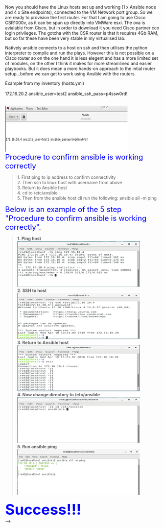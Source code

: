 Now you should have the Linux hosts set up and working (1 x Ansible node and 4 x Site endpoints), connected to the VM Network port group.
So we are ready to provision the first router. For that I am going to use Cisco CSR1000v, as it can be spun up directly into VMWare esxi.
The ova is avialable from Cisco, but in order to download it you need Cisco partner cco login privileges.
The gotcha with the CSR router is that it requires 4Gb RAM, but so far these have been very stable in my virtualised lab.

Natively ansible connects to a host on ssh and then utilises the python interpreter to compile and run the plays. 
However this is not possible on a Cisco router so on the one hand it is less elegent and has a more limited set of modules, 
on the other I think it makes for more streamlined and easier playbooks.
But it does mean a more hands-on approach to the intial router setup...before we can get to work using Ansible with the routers.
<!--
I am writing about network automation. but there is definitely a need
to use end hosts. So given that this entire lab is virtualised it is
easy to spin up end nodes as test targets. So this lab will prepare the groundwork by creating the linux machine hosting the ansible applicaiton, and the site linux endpoints...please refer to last weeks blog for details of the <a href="https://craigeowen.github.io/blog/2018/04/06/Lab-environment">lab environment</a><br>
The <a href="https://craigeowen.github.io/ansible/">Labs</a> page <b>Resource</b> section has links to the resource files used throughout the various lab, or alternatively go directly to <a href="https://github.com/craigeowen/my-network-ansible_playbooks">my-network-ansible_playbook</a> GitHub repository.
<font size="5" color="blue">Linux Initial Setup</font>
<blockquote>
   <b>Ansible admin node</b><br>
   I started out by running ansible on an ubuntu linux distro. However I
   suffered endlessly from stability issues so switched to using RHEL7.
   This I sourced from RedHat using the free 
   <a href="https://developers.redhat.com/blog/2016/03/31/no-cost-rhel-developer-subscription-now-available/">RHEL Developers 
   subscription</a><br>
   <br>
   Follow the install guide and make sure to add the dependent repos.
   <br>
   I installed the following packages onto this node:
   <font size="3">
   <li>ansible - as this is the machine that will run ansible!</li>
   <li>putty - ssh client</li>
   <li>TeamViewer - allow remote control of the machine at a later date</li>
   </font>
   <br>
   <b>Ubuntu - site nodes</b> (as I had already deployed these)<br>
   Standard ubuntu install running either 16.04LTS or 17.10, <b>please make sure ssh is set up!</b><br>
   <br>
   I made sure to start out with all the linux nodes connected to the
   VM Network port group in order to carry out updates and quickly test
   ssh works between the ansible admin node and each of the site nodes. <br>
   <b>Once again! It is really important that ssh is working correctly as ansible will only communicate over ssh!!!</b><br>
</blockquote>
 
Now that these linux machines are set up and communicating on the VM Network Port Group, we can test that Ansible is working by doing some very basic tests. So it is time to create a first basic inventory file to allow basic testing between the RHEL7 ansible host machine and the ubuntu endpoints, as follows:<br>
<font size="5" color="blue">Create a host.yml file</font>
<blockquote>
<font color="red">"<i>ip address of host</i>"</font> ansible_user=<font color="red">"<i>username</i>"</font> ansible_password=<font color="red">"<i>password</i>"</font><br>
<b>change italic values between <font color="red">""</font> to your own settings</b><br>
<br>  
<i> Note: I will go into ansible in much more detial in future blog posts, so at this stage add an entry into the host file as follows(1 entry per server).</i><br>
<br> 
<!-- I should add a screeshot of hosts.yml -->
Example from my inventory (hosts.yml)<br>
<br>
172.16.20.2 ansible_user=test2 ansible_ssh_pass=p4ssw0rd!<br>
   <br>
<!-- screenshot to add above -->
<!-- <img src="img_girl.jpg" alt="Girl in a jacket" style="width:500px;height:600px;"> -->
<img src="/assets/lab1-hostsfile.PNG" alt="My hosts.yml Inventory File" style="width:400px;height:150px;">
</blockquote>
<!-- blank -->
<font size="5" color="blue">Procedure to confirm ansible is working correctly</font>
<blockquote>
1. First ping to ip address to confirm connectivity
<br>    
2. Then ssh to linux host with username from above
<br>    
3. Return to Ansible host
<br>    
4. cd to /etc/ansible
<br>    
5. Then from the ansible host cli run the following: ansible all -m ping
</blockquote>
<font size="5" color="blue">Below is an example of the 5 step "Procedure to confirm ansible is working correctly".</font>
<blockquote>
<b>1. Ping host</b><br>
<img src="/assets/lab1-ping.PNG" alt="Ping ubuntu endpoint" style="width:400px;height:150px;">
<br>
<b>2. SSH to host</b><br>
<img src="/assets/lab1-ssh.PNG" alt="SSH to ubuntu endpoint" style="width:400px;height:150px;">
<br>
<b>3. Return to Ansible host</b><br>
<img src="/assets/lab1-exit.PNG" alt="Return back to Ansible host" style="width:400px;height:150px;">
<br>
<b>4. Now change directory to /etc/ansible</b><br>
<img src="/assets/lab1-cd_to_ansible.PNG" alt="CD to /etc/ansible" style="width:400px;height:150px;">
<br>
<b>5. Run ansible ping</b><br>
<img src="/assets/lab1-ansible_ping.PNG" alt="Ansible Pingt" style="width:400px;height:150px;">
</blockquote>
<b><font size="10" color="blue">Success!!!</font></b>
<br>
-->

